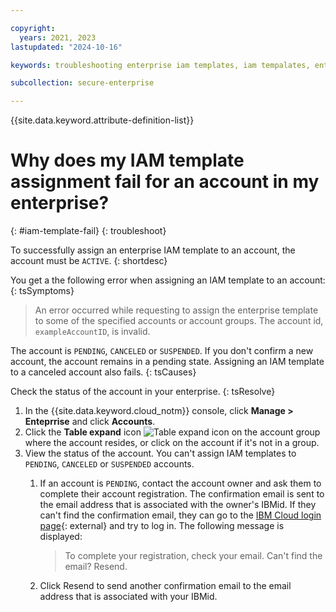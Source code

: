 ```yaml
---

copyright:
  years: 2021, 2023
lastupdated: "2024-10-16"

keywords: troubleshooting enterprise iam templates, iam tempalates, enterprise-managed IAM, access enteprise IAM, access templates, error message, assign template error, invalid account

subcollection: secure-enterprise

---
```


{{site.data.keyword.attribute-definition-list}}


# Why does my IAM template assignment fail for an account in my enterprise?
{: #iam-template-fail}
{: troubleshoot}

To successfully assign an enterprise IAM template to an account, the account must be `ACTIVE`.
{: shortdesc}

You get a the following error when assigning an IAM template to an account:
{: tsSymptoms}

> An error occurred while requesting to assign the enterprise template to some of the specified accounts or account groups. The account id, `exampleAccountID`, is invalid.

The account is `PENDING`, `CANCELED` or `SUSPENDED`. If you don't confirm a new account, the account remains in a pending state. Assigning an IAM template to a canceled account also fails.
{: tsCauses}

Check the status of the account in your enterprise.
{: tsResolve}

1. In the {{site.data.keyword.cloud_notm}} console, click **Manage > Enteprrise** and click **Accounts**.
1. Click the **Table expand** icon ![Table expand icon](../icons/table-expand.svg "Table expand") on the account group where the account resides, or click on the account if it's not in a group.
1. View the status of the account. You can't assign IAM templates to `PENDING`, `CANCELED` or `SUSPENDED` accounts.
    1. If an account is `PENDING`, contact the account owner and ask them to complete their account registration. The confirmation email is sent to the email address that is associated with the owner's IBMid. If they can't find the confirmation email, they can go to the [IBM Cloud login page](https://cloud.ibm.com/){: external} and try to log in. The following message is displayed:

        > To complete your registration, check your email.
        > Can't find the email? Resend.

    1. Click Resend to send another confirmation email to the email address that is associated with your IBMid.
